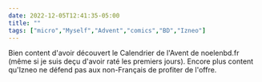 ---date: 2022-12-05T12:41:35-05:00title: ""tags: ["micro","Myself","Advent","comics","BD","Izneo"]---Bien content d'avoir découvert le Calendrier de l'Avent de noelenbd.fr (même si je suis deçu d'avoir raté les premiers jours). Encore plus content qu'Izneo ne défend pas aux non-Français de profiter de l'offre.